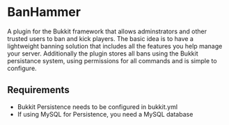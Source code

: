 # BanHammer 

A plugin for the Bukkit framework that allows adminstrators and other trusted users to ban and kick players. The basic idea is to have a lightweight banning solution that includes all the features you help manage your server. Additionally the plugin stores all bans using the Bukkit persistance system, using permissions for all commands and is simple to configure.

## Requirements

- Bukkit Persistence needs to be configured in bukkit.yml
- If using MySQL for Persistence, you need a MySQL database